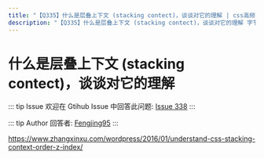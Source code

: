 ```yaml
---
title: "【Q335】什么是层叠上下文 (stacking contect)，谈谈对它的理解 | css高频面试题"
description: "【Q335】什么是层叠上下文 (stacking contect)，谈谈对它的理解 字节跳动面试题、阿里腾讯面试题、美团小米面试题。"
---
```


# 什么是层叠上下文 (stacking contect)，谈谈对它的理解

::: tip Issue
欢迎在 Gtihub Issue 中回答此问题: [Issue 338](https://github.com/shfshanyue/Daily-Question/issues/338)
:::

::: tip Author
回答者: [Fengjing95](https://github.com/Fengjing95)
:::

https://www.zhangxinxu.com/wordpress/2016/01/understand-css-stacking-context-order-z-index/
